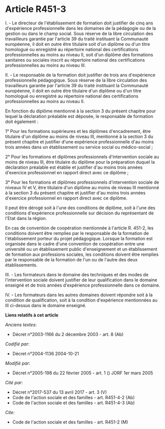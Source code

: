 # Article R451-3

I. - Le directeur de l'établissement de formation doit justifier de cinq ans d'expérience professionnelle dans les domaines
de la pédagogie ou de la gestion ou dans le champ social. Sous réserve de la libre circulation des travailleurs garantie par
l'article 39 du traité instituant la Communauté européenne, il doit en outre être titulaire soit d'un diplôme ou d'un titre
homologué ou enregistré au répertoire national des certifications professionnelles au moins au niveau II, soit d'un diplôme
des formations sanitaires ou sociales inscrit au répertoire national des certifications professionnelles au moins au niveau
III.

II. - Le responsable de la formation doit justifier de trois ans d'expérience professionnelle pédagogique. Sous réserve de la
libre circulation des travailleurs garantie par l'article 39 du traité instituant la Communauté européenne, il doit en outre
être titulaire d'un diplôme ou d'un titre homologué ou enregistré au répertoire national des certifications professionnelles
au moins au niveau II.

En fonction du diplôme mentionné à la section 3 du présent chapitre pour lequel la déclaration préalable est déposée, le
responsable de formation doit également :

1° Pour les formations supérieures et les diplômes d'encadrement, être titulaire d'un diplôme au moins de niveau III,
mentionné à la section 3 du présent chapitre et justifier d'une expérience professionnelle d'au moins trois années dans un
établissement ou service social ou médico-social ;

2° Pour les formations et diplômes professionnels d'intervention sociale au moins de niveau III, être titulaire du diplôme
pour la préparation duquel la déclaration préalable est établie et justifier d'au moins trois années d'exercice professionnel
en rapport direct avec ce diplôme ;

3° Pour les formations et diplômes professionnels d'intervention sociale de niveaux IV et V, être titulaire d'un diplôme au
moins de niveau III mentionné à la section 3 du présent chapitre et justifier d'au moins trois années d'exercice
professionnel en rapport direct avec ce diplôme.

Il peut être dérogé soit à l'une des conditions de diplôme, soit à l'une des conditions d'expérience professionnelle sur
décision du représentant de l'Etat dans la région.

En cas de convention de coopération mentionnée à l'article R. 451-2, les conditions doivent être remplies par le responsable
de la formation de l'établissement porteur du projet pédagogique. Lorsque la formation est organisée dans le cadre d'une
convention de coopération entre une université ou un établissement public d'enseignement et un établissement de formation aux
professions sociales, les conditions doivent être remplies par le responsable de la formation de l'un ou de l'autre des deux
établissements.

III. - Les formateurs dans le domaine des techniques et des modes de l'intervention sociale doivent justifier de leur
qualification dans le domaine enseigné et de trois années d'expérience professionnelle dans ce domaine.

IV. - Les formateurs dans les autres domaines doivent répondre soit à la condition de qualification, soit à la condition
d'expérience mentionnées au III ci-dessus dans le domaine enseigné.

**Liens relatifs à cet article**

_Anciens textes_:

  - Décret n°2003-1166 du 2 décembre 2003 - art. 8 (Ab)

_Codifié par_:

  - Décret n°2004-1136 2004-10-21

_Modifié par_:

  - Décret n°2005-198 du 22 février 2005 - art. 1 () JORF 1er mars 2005

_Cité par_:

  - Décret n°2017-537 du 13 avril 2017 - art. 3 (V)
  - Code de l'action sociale et des familles - art. R451-4-2 (Ab)
  - Code de l'action sociale et des familles - art. R451-4-3 (Ab)

_Cite_:

  - Code de l'action sociale et des familles - art. R451-2 (M)

